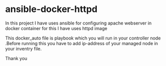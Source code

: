 # ansible-docker-httpd

In this project I have uses ansible for configuring apache webserver in docker container for this I have uses httpd image

This docker_auto file is playbook which you will run in your controller node .Before running this you have to add ip-address of your managed node in your inventry file.

Thank you
